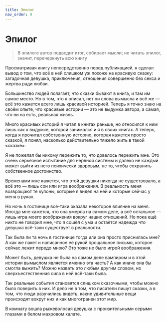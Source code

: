 ```yaml
---
title: Эпилог
nav_order: 9
---
```


# Эпилог

> В эпилоге автор подводит итог, собирает мысли; не читать эпилог,
> значит, перечеркнуть всю книгу


Просматривая книгу непосредственно перед публикацией, я сделал вывод о
том, что всё в ней слишком уж похоже на красивую сказку: загадочная
девушка, приключения, отношения совершенно без секса и жертва ради
любви.

Большинство людей полагает, что сказки бывают в книга, и там им самое
место.  Но в том, что я описал, нет ни слова вымысла и всё же — всё
это кажется всего лишь красивой историей.  Теперь я точно знаю на
своём опыте, что красивые истории — это не выдумка автора, а самая,
что ни на есть, реальная жизнь.

Много красивых историй я читал в книгах раньше, но относился к ним
лишь как к выдумке, которой занимался и я в своих книгах.  А теперь,
когда я прочитал собственную историю, которая кажется просто сказкой,
я понял, насколько действительно тяжело жить в такой «сказке».

Я не пожелал бы никому пережить то, что довелось пережить мне.  Это
очень серьёзное испытание для нервной системы и далеко не каждый может
выйти из него психически здоровым, не то, чтобы сохранить собственное
достоинство.

Временами мне кажется, что этой девушки никогда не существовало, а всё
это — лишь сон или игра воображения.  В реальность меня возвращают те
кулоны, которые я видел на ней и которые сейчас у меня в руках.

Но ночь в гостинице всё-таки оказала некоторое влияние на меня.
Иногда мне кажется, что она умерла на самом деле, а всё остальное —
лишь игра моего воображения вокруг наших отношений.  Но пока ещё никто
не говорил мне, что я сошёл с ума и остаётся надежда что девушка
всё-таки существует в реальности.

Так была ли та ночь в гостинице тогда или она просто приснилась мне?
А как же пакет и написанное её рукой прощальное письмо, которое сейчас
лежит передо мною?  Это тоже не было игрой воображения.

Может быть, девушка не была на самом деле вампиром и в этой истории
вымыслом является именно эта часть?  А как иначе она бы смогла выжить?
Можно назвать это любым другим словом, но сверхъестественная сила в
ней всё-таки была.

Так реальные события становятся слишком сказочными, чтобы можно было
поверить в них.  И дело не в том, что писатели пишут сказки, а в том,
что люди разучились видеть, какие удивительные вещи происходят вокруг
них и как многогранен этот мир.

В комнату вошла рыжеволосая девушка с пронзительными серыми глазами в
белом махровом халате.


